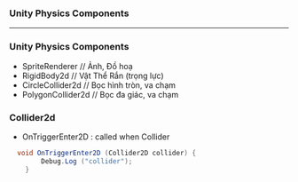 
### Unity Physics Components

----------------------------------------------------

### Unity Physics Components

* SpriteRenderer // Ảnh, Đồ hoạ
* RigidBody2d // Vật Thể Rắn (trọng lực)
* CircleCollider2d // Bọc hình tròn, va chạm
* PolygonCollider2d // Bọc đa giác, va chạm

### Collider2d

* OnTriggerEnter2D : called when Collider

```c#
  void OnTriggerEnter2D (Collider2D collider) {
		Debug.Log ("collider"); 
	}
```
